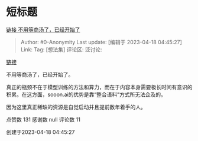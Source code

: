 # 短标题
[链接 不用等商汤了，已经开始了](https://www.zhihu.com/pin/1631518518863437824)

> Author: #0-Anonymity
> Last update: [编辑于 2023-04-18 04:45:27]
> Link:
> Tag: [想法集]
> 评论区:
> 泛讨论:

[链接](https://link.zhihu.com/?target=https%3A//sooon.ai)

不用等商汤了，已经开始了。

真正的瓶颈不在于模型训练的方法和算力，而在于内容本身需要极长时间有意识的积累。在这方面，sooon.ai的优势是靠“整合语料”方式所无法企及的。

因为这里真正稀缺的资源是自觉启动并且提前数年着手的人。


点赞数 131
感谢数 null
评论数 11

创建于2023-04-18 04:45:27